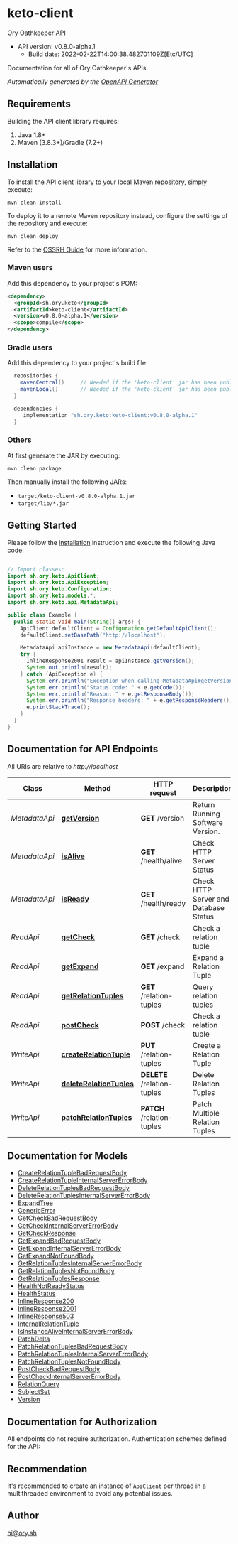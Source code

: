 # keto-client

Ory Oathkeeper API
- API version: v0.8.0-alpha.1
  - Build date: 2022-02-22T14:00:38.482701109Z[Etc/UTC]

Documentation for all of Ory Oathkeeper's APIs.



*Automatically generated by the [OpenAPI Generator](https://openapi-generator.tech)*


## Requirements

Building the API client library requires:
1. Java 1.8+
2. Maven (3.8.3+)/Gradle (7.2+)

## Installation

To install the API client library to your local Maven repository, simply execute:

```shell
mvn clean install
```

To deploy it to a remote Maven repository instead, configure the settings of the repository and execute:

```shell
mvn clean deploy
```

Refer to the [OSSRH Guide](http://central.sonatype.org/pages/ossrh-guide.html) for more information.

### Maven users

Add this dependency to your project's POM:

```xml
<dependency>
  <groupId>sh.ory.keto</groupId>
  <artifactId>keto-client</artifactId>
  <version>v0.8.0-alpha.1</version>
  <scope>compile</scope>
</dependency>
```

### Gradle users

Add this dependency to your project's build file:

```groovy
  repositories {
    mavenCentral()     // Needed if the 'keto-client' jar has been published to maven central.
    mavenLocal()       // Needed if the 'keto-client' jar has been published to the local maven repo.
  }

  dependencies {
     implementation "sh.ory.keto:keto-client:v0.8.0-alpha.1"
  }
```

### Others

At first generate the JAR by executing:

```shell
mvn clean package
```

Then manually install the following JARs:

* `target/keto-client-v0.8.0-alpha.1.jar`
* `target/lib/*.jar`

## Getting Started

Please follow the [installation](#installation) instruction and execute the following Java code:

```java

// Import classes:
import sh.ory.keto.ApiClient;
import sh.ory.keto.ApiException;
import sh.ory.keto.Configuration;
import sh.ory.keto.models.*;
import sh.ory.keto.api.MetadataApi;

public class Example {
  public static void main(String[] args) {
    ApiClient defaultClient = Configuration.getDefaultApiClient();
    defaultClient.setBasePath("http://localhost");

    MetadataApi apiInstance = new MetadataApi(defaultClient);
    try {
      InlineResponse2001 result = apiInstance.getVersion();
      System.out.println(result);
    } catch (ApiException e) {
      System.err.println("Exception when calling MetadataApi#getVersion");
      System.err.println("Status code: " + e.getCode());
      System.err.println("Reason: " + e.getResponseBody());
      System.err.println("Response headers: " + e.getResponseHeaders());
      e.printStackTrace();
    }
  }
}

```

## Documentation for API Endpoints

All URIs are relative to *http://localhost*

Class | Method | HTTP request | Description
------------ | ------------- | ------------- | -------------
*MetadataApi* | [**getVersion**](docs/MetadataApi.md#getVersion) | **GET** /version | Return Running Software Version.
*MetadataApi* | [**isAlive**](docs/MetadataApi.md#isAlive) | **GET** /health/alive | Check HTTP Server Status
*MetadataApi* | [**isReady**](docs/MetadataApi.md#isReady) | **GET** /health/ready | Check HTTP Server and Database Status
*ReadApi* | [**getCheck**](docs/ReadApi.md#getCheck) | **GET** /check | Check a relation tuple
*ReadApi* | [**getExpand**](docs/ReadApi.md#getExpand) | **GET** /expand | Expand a Relation Tuple
*ReadApi* | [**getRelationTuples**](docs/ReadApi.md#getRelationTuples) | **GET** /relation-tuples | Query relation tuples
*ReadApi* | [**postCheck**](docs/ReadApi.md#postCheck) | **POST** /check | Check a relation tuple
*WriteApi* | [**createRelationTuple**](docs/WriteApi.md#createRelationTuple) | **PUT** /relation-tuples | Create a Relation Tuple
*WriteApi* | [**deleteRelationTuples**](docs/WriteApi.md#deleteRelationTuples) | **DELETE** /relation-tuples | Delete Relation Tuples
*WriteApi* | [**patchRelationTuples**](docs/WriteApi.md#patchRelationTuples) | **PATCH** /relation-tuples | Patch Multiple Relation Tuples


## Documentation for Models

 - [CreateRelationTupleBadRequestBody](docs/CreateRelationTupleBadRequestBody.md)
 - [CreateRelationTupleInternalServerErrorBody](docs/CreateRelationTupleInternalServerErrorBody.md)
 - [DeleteRelationTuplesBadRequestBody](docs/DeleteRelationTuplesBadRequestBody.md)
 - [DeleteRelationTuplesInternalServerErrorBody](docs/DeleteRelationTuplesInternalServerErrorBody.md)
 - [ExpandTree](docs/ExpandTree.md)
 - [GenericError](docs/GenericError.md)
 - [GetCheckBadRequestBody](docs/GetCheckBadRequestBody.md)
 - [GetCheckInternalServerErrorBody](docs/GetCheckInternalServerErrorBody.md)
 - [GetCheckResponse](docs/GetCheckResponse.md)
 - [GetExpandBadRequestBody](docs/GetExpandBadRequestBody.md)
 - [GetExpandInternalServerErrorBody](docs/GetExpandInternalServerErrorBody.md)
 - [GetExpandNotFoundBody](docs/GetExpandNotFoundBody.md)
 - [GetRelationTuplesInternalServerErrorBody](docs/GetRelationTuplesInternalServerErrorBody.md)
 - [GetRelationTuplesNotFoundBody](docs/GetRelationTuplesNotFoundBody.md)
 - [GetRelationTuplesResponse](docs/GetRelationTuplesResponse.md)
 - [HealthNotReadyStatus](docs/HealthNotReadyStatus.md)
 - [HealthStatus](docs/HealthStatus.md)
 - [InlineResponse200](docs/InlineResponse200.md)
 - [InlineResponse2001](docs/InlineResponse2001.md)
 - [InlineResponse503](docs/InlineResponse503.md)
 - [InternalRelationTuple](docs/InternalRelationTuple.md)
 - [IsInstanceAliveInternalServerErrorBody](docs/IsInstanceAliveInternalServerErrorBody.md)
 - [PatchDelta](docs/PatchDelta.md)
 - [PatchRelationTuplesBadRequestBody](docs/PatchRelationTuplesBadRequestBody.md)
 - [PatchRelationTuplesInternalServerErrorBody](docs/PatchRelationTuplesInternalServerErrorBody.md)
 - [PatchRelationTuplesNotFoundBody](docs/PatchRelationTuplesNotFoundBody.md)
 - [PostCheckBadRequestBody](docs/PostCheckBadRequestBody.md)
 - [PostCheckInternalServerErrorBody](docs/PostCheckInternalServerErrorBody.md)
 - [RelationQuery](docs/RelationQuery.md)
 - [SubjectSet](docs/SubjectSet.md)
 - [Version](docs/Version.md)


## Documentation for Authorization

All endpoints do not require authorization.
Authentication schemes defined for the API:

## Recommendation

It's recommended to create an instance of `ApiClient` per thread in a multithreaded environment to avoid any potential issues.

## Author

hi@ory.sh

